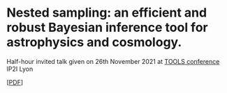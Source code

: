 # Nested sampling: an efficient and robust Bayesian inference tool for astrophysics and cosmology.

Half-hour invited talk given on 26th November 2021 at [TOOLS conference](https://indico.cern.ch/event/1076291/) IP2I Lyon

[[PDF](https://github.com/williamjameshandley/talks/raw/tools_2021/will_handley_tools_2021.pdf)] 
 

